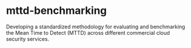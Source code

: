 # mttd-benchmarking
Developing a standardized methodology for evaluating and benchmarking the Mean Time to Detect (MTTD) across different commercial cloud security services.

